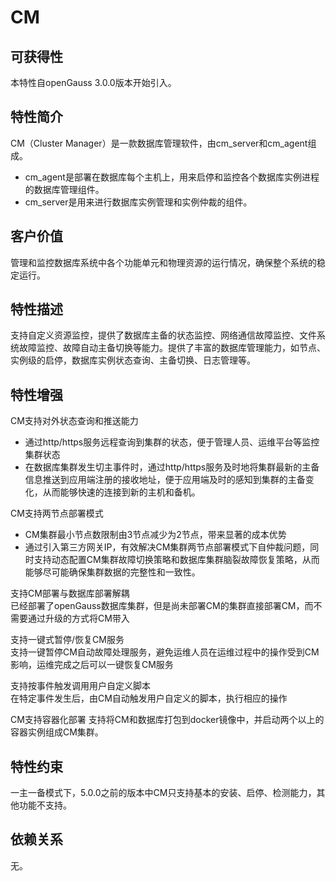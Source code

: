 # CM

## 可获得性<a name="section15406143204715"></a>

本特性自openGauss 3.0.0版本开始引入。

## 特性简介<a name="section740615433477"></a>

CM（Cluster Manager）是一款数据库管理软件，由cm\_server和cm\_agent组成。

-   cm\_agent是部署在数据库每个主机上，用来启停和监控各个数据库实例进程的数据库管理组件。
-   cm\_server是用来进行数据库实例管理和实例仲裁的组件。

## 客户价值<a name="section13406743164715"></a>

管理和监控数据库系统中各个功能单元和物理资源的运行情况，确保整个系统的稳定运行。

## 特性描述<a name="section16406154310471"></a>

支持自定义资源监控，提供了数据库主备的状态监控、网络通信故障监控、文件系统故障监控、故障自动主备切换等能力。提供了丰富的数据库管理能力，如节点、实例级的启停，数据库实例状态查询、主备切换、日志管理等。

## 特性增强<a name="section1340684315478"></a>

CM支持对外状态查询和推送能力
- 通过http/https服务远程查询到集群的状态，便于管理人员、运维平台等监控集群状态
- 在数据库集群发生切主事件时，通过http/https服务及时地将集群最新的主备信息推送到应用端注册的接收地址，便于应用端及时的感知到集群的主备变化，从而能够快速的连接到新的主机和备机。

CM支持两节点部署模式
- CM集群最小节点数限制由3节点减少为2节点，带来显著的成本优势
- 通过引入第三方网关IP，有效解决CM集群两节点部署模式下自仲裁问题，同时支持动态配置CM集群故障切换策略和数据库集群脑裂故障恢复策略，从而能够尽可能确保集群数据的完整性和一致性。

支持CM部署与数据库部署解耦  
已经部署了openGauss数据库集群，但是尚未部署CM的集群直接部署CM，而不需要通过升级的方式将CM带入

支持一键式暂停/恢复CM服务  
支持一键暂停CM自动故障处理服务，避免运维人员在运维过程中的操作受到CM影响，运维完成之后可以一键恢复CM服务

支持按事件触发调用用户自定义脚本  
在特定事件发生后，由CM自动触发用户自定义的脚本，执行相应的操作

CM支持容器化部署
支持将CM和数据库打包到docker镜像中，并启动两个以上的容器实例组成CM集群。

## 特性约束<a name="section06531946143616"></a>

一主一备模式下，5.0.0之前的版本中CM只支持基本的安装、启停、检测能力，其他功能不支持。

## 依赖关系<a name="section8406643144716"></a>

无。

